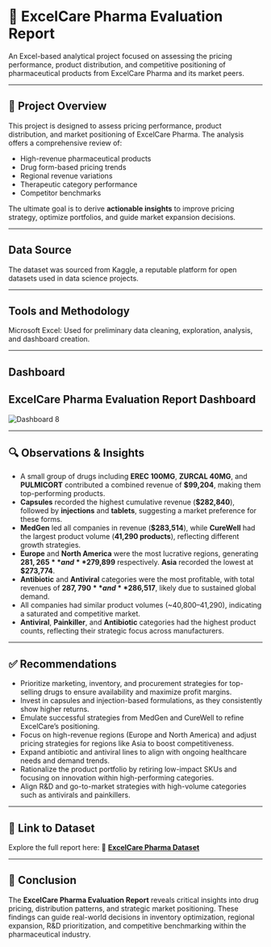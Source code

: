 # 💊 ExcelCare Pharma Evaluation Report

An Excel-based analytical project focused on assessing the pricing performance, product distribution, and competitive positioning of pharmaceutical products from ExcelCare Pharma and its market peers.

---

## 📌 Project Overview

This project is designed to assess pricing performance, product distribution, and market positioning of ExcelCare Pharma. The analysis offers a comprehensive review of:

- High-revenue pharmaceutical products  
- Drug form-based pricing trends  
- Regional revenue variations  
- Therapeutic category performance  
- Competitor benchmarks

The ultimate goal is to derive **actionable insights** to improve pricing strategy, optimize portfolios, and guide market expansion decisions.

---

## Data Source

The dataset was sourced from Kaggle, a reputable platform for open datasets used in data science projects.

---

## Tools and Methodology

Microsoft Excel: Used for preliminary data cleaning, exploration, analysis, and dashboard creation.

---

## Dashboard

## ExcelCare Pharma Evaluation Report Dashboard
![Dashboard 8](https://github.com/user-attachments/assets/1ea390b6-5f60-484f-98ce-d091f57eea98)

---

## 🔍 Observations & Insights

- A small group of drugs including **EREC 100MG**, **ZURCAL 40MG**, and **PULMICORT** contributed a combined revenue of **$99,204**, making them top-performing products.
- **Capsules** recorded the highest cumulative revenue (**$282,840**), followed by **injections** and **tablets**, suggesting a market preference for these forms.
- **MedGen** led all companies in revenue (**$283,514**), while **CureWell** had the largest product volume (**41,290 products**), reflecting different growth strategies.
- **Europe** and **North America** were the most lucrative regions, generating **$281,265** and **$279,899** respectively. **Asia** recorded the lowest at **$273,774**.
- **Antibiotic** and **Antiviral** categories were the most profitable, with total revenues of **$287,790** and **$286,517**, likely due to sustained global demand.
- All companies had similar product volumes (~40,800–41,290), indicating a saturated and competitive market.
- **Antiviral**, **Painkiller**, and **Antibiotic** categories had the highest product counts, reflecting their strategic focus across manufacturers.

---

## ✅ Recommendations

- Prioritize marketing, inventory, and procurement strategies for top-selling drugs to ensure availability and maximize profit margins.
- Invest in capsules and injection-based formulations, as they consistently show higher returns.
- Emulate successful strategies from MedGen and CureWell to refine ExcelCare’s positioning.
- Focus on high-revenue regions (Europe and North America) and adjust pricing strategies for regions like Asia to boost competitiveness.
- Expand antibiotic and antiviral lines to align with ongoing healthcare needs and demand trends.
- Rationalize the product portfolio by retiring low-impact SKUs and focusing on innovation within high-performing categories.
- Align R&D and go-to-market strategies with high-volume categories such as antivirals and painkillers.

---

## 🔗 Link to Dataset

Explore the full report here: 📂 [**ExcelCare Pharma Dataset**](https://github.com/AnietieSenyom/EXCELCARE-PHARMA-EVALUATION-REPORT/blob/main/Task%2021A%20-%20David%20John.xlsx)

---

## 📘 Conclusion

The **ExcelCare Pharma Evaluation Report** reveals critical insights into drug pricing, distribution patterns, and strategic market positioning. These findings can guide real-world decisions in inventory optimization, regional expansion, R&D prioritization, and competitive benchmarking within the pharmaceutical industry.
